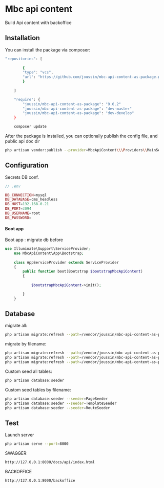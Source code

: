 # Mbc api content

[//]: # ([![Latest Version on Packagist]&#40;https://img.shields.io/packagist/v/spatie/laravel-export.svg?style=flat-square&#41;]&#40;https://packagist.org/packages/spatie/laravel-export&#41;)

[//]: # ([![Total Downloads]&#40;https://img.shields.io/packagist/dt/spatie/laravel-export.svg?style=flat-square&#41;]&#40;https://packagist.org/packages/spatie/laravel-export&#41;)



Build Api content with backoffice


## Installation

You can install the package via composer:

```bash
"repositories": [
    
        {
        "type": "vcs",
        "url": "https://github.com/joussin/mbc-api-content-as-package.git"
        }
    
    ]
```
```bash
    "require": {
        "joussin/mbc-api-content-as-package": "0.0.2"
        "joussin/mbc-api-content-as-package": "dev-master"
        "joussin/mbc-api-content-as-package": "dev-develop"
    }
```

```bash
    composer update
```

After the package is installed, you can optionally publish the config file, and public api doc dir

```bash
php artisan vendor:publish --provider=MbcApiContent\\\Providers\\MainServiceProvider
```

## Configuration

Secrets DB conf.

```php
// .env

DB_CONNECTION=mysql
DB_DATABASE=cms_headless
DB_HOST=192.168.0.21
DB_PORT=3094
DB_USERNAME=root
DB_PASSWORD=
```

#### Boot app

Boot app : migrate db before

[//]: # (```php)

[//]: # (use Illuminate\Support\ServiceProvider;)

[//]: # (    use MbcApiContent\App\Facades\RouterFacade;)

[//]: # (    )
[//]: # (    class AppServiceProvider extends ServiceProvider)

[//]: # (    {)

[//]: # (        public function boot&#40;&#41;)

[//]: # (        {)

[//]: # (        )
[//]: # (            $router = RouterFacade::initCollections&#40;&#41;;)

[//]: # ()
[//]: # (        })

[//]: # (    })

[//]: # (```)


```php
use Illuminate\Support\ServiceProvider;
    use MbcApiContent\App\Bootstrap;
    
    class AppServiceProvider extends ServiceProvider
    {
        public function boot(Bootstrap $bootstrapMbcApiContent)
        {
        
            $bootstrapMbcApiContent->init();

        }
    }
```

## Database

migrate all:
``` bash
php artisan migrate:refresh --path=/vendor/joussin/mbc-api-content-as-package/Database/migrations/
```
migrate by filename:
``` bash
php artisan migrate:refresh --path=/vendor/joussin/mbc-api-content-as-package/Database/migrations/2023_01_04_213214_create_template_table.php
php artisan migrate:refresh --path=/vendor/joussin/mbc-api-content-as-package/Database/migrations/2023_01_04_213240_create_route_table.php
php artisan migrate:refresh --path=/vendor/joussin/mbc-api-content-as-package/Database/migrations/2023_01_04_213241_create_page_table.php
```

Custom seed all tables:
``` bash 
php artisan database:seeder
```
Custom seed tables by filename:
``` bash
php artisan database:seeder --seeder=PageSeeder
php artisan database:seeder --seeder=TemplateSeeder
php artisan database:seeder --seeder=RouteSeeder
```


## Test

Launch server
``` bash
php artisan serve --port=8000
```

SWAGGER
``` bash
http://127.0.0.1:8000/docs/api/index.html
```

BACKOFFICE
``` bash
http://127.0.0.1:8000/backoffice
```


